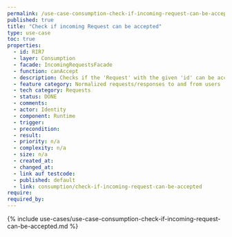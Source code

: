 ```yaml
---
permalink: /use-case-consumption-check-if-incoming-request-can-be-accepted
published: true
title: "Check if incoming Request can be accepted"
type: use-case
toc: true
properties:
  - id: RIR7
  - layer: Consumption
  - facade: IncomingRequestsFacade
  - function: canAccept
  - description: Checks if the 'Request' with the given 'id' can be accepted.
  - feature category: Normalized requests/responses to and from users
  - tech category: Requests
  - status: DONE
  - comments:
  - actor: Identity
  - component: Runtime
  - trigger:
  - precondition:
  - result:
  - priority: n/a
  - complexity: n/a
  - size: n/a
  - created_at:
  - changed_at:
  - link auf testcode:
  - published: default
  - link: consumption/check-if-incoming-request-can-be-accepted
require:
required_by:
---
```


{% include use-cases/use-case-consumption-check-if-incoming-request-can-be-accepted.md %}
